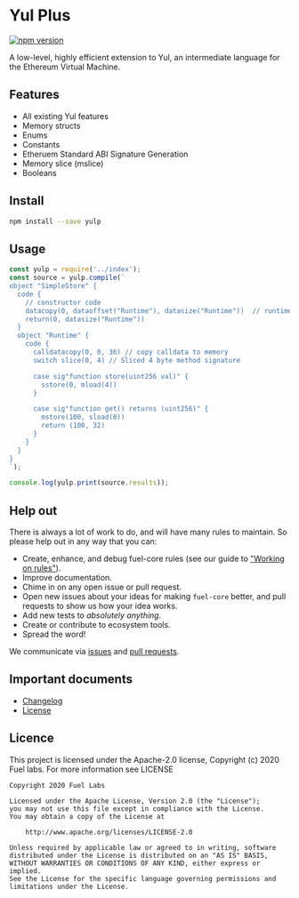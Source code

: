 # Yul Plus

[![npm version](https://badge.fury.io/js/yulp.svg)](https://badge.fury.io/js/yulp)

A low-level, highly efficient extension to Yul, an intermediate language for the Ethereum Virtual Machine.

## Features
- All existing Yul features
- Memory structs
- Enums
- Constants
- Etheruem Standard ABI Signature Generation
- Memory slice (mslice)
- Booleans

## Install

```sh
npm install --save yulp
```

## Usage

```js
const yulp = require('../index');
const source = yulp.compile(`
object "SimpleStore" {
  code {
    // constructor code
    datacopy(0, dataoffset("Runtime"), datasize("Runtime"))  // runtime code
    return(0, datasize("Runtime"))
  }
  object "Runtime" {
    code {
      calldatacopy(0, 0, 36) // copy calldata to memory
      switch slice(0, 4) // Sliced 4 byte method signature

      case sig"function store(uint256 val)" {
        sstore(0, mload(4))
      }

      case sig"function get() returns (uint256)" {
        mstore(100, sload(0))
        return (100, 32)
      }
    }
  }
}
`);

console.log(yulp.print(source.results));
```

## Help out

There is always a lot of work to do, and will have many rules to maintain. So please help out in any way that you can:

- Create, enhance, and debug fuel-core rules (see our guide to ["Working on rules"](./.github/CONTRIBUTING.md)).
- Improve documentation.
- Chime in on any open issue or pull request.
- Open new issues about your ideas for making `fuel-core` better, and pull requests to show us how your idea works.
- Add new tests to *absolutely anything*.
- Create or contribute to ecosystem tools.
- Spread the word!

We communicate via [issues](https://github.com/fuellabs/fuel-core/issues) and [pull requests](https://github.com/fuellabs/fuel-core/pulls).

## Important documents

- [Changelog](CHANGE_LOG.md)
- [License](https://raw.githubusercontent.com/fuellabs/fuel-core/master/LICENSE)

## Licence

This project is licensed under the Apache-2.0 license, Copyright (c) 2020 Fuel labs. For more information see LICENSE

```
Copyright 2020 Fuel Labs

Licensed under the Apache License, Version 2.0 (the "License");
you may not use this file except in compliance with the License.
You may obtain a copy of the License at

    http://www.apache.org/licenses/LICENSE-2.0

Unless required by applicable law or agreed to in writing, software
distributed under the License is distributed on an "AS IS" BASIS,
WITHOUT WARRANTIES OR CONDITIONS OF ANY KIND, either express or implied.
See the License for the specific language governing permissions and
limitations under the License.
```
